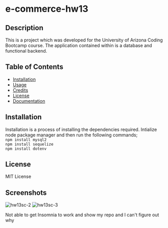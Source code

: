 # e-commerce-hw13

## Description 

This is a project which was developed for the University of Arizona Coding Bootcamp course. The application contained within is a database and functional backend. 

## Table of Contents 

* [Installation](#installation)
* [Usage](#usage)
* [Credits](#credits)
* [License](#license)
* [Documentation](#documentation)


## Installation

Installation is a process of installing the dependencies required.
Intialize node package manager and then run the following commands;  
`npm install mysql2`   
`npm install sequelize`   
`npm install dotenv`   

## License

MIT License

## Screenshots

![hw13sc-2](https://user-images.githubusercontent.com/78495603/116010509-5eb9d000-a5ed-11eb-98cd-fa73b2e1c52f.png)
![hw13sc-3](https://user-images.githubusercontent.com/78495603/116010519-64afb100-a5ed-11eb-8fed-2104c92f7bfd.png)


Not able to get Insomnia to work and show my repo and I can't figure out why
